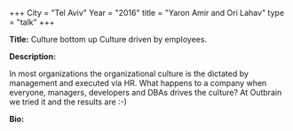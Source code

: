 +++
City = "Tel Aviv"
Year = "2016"
title = "Yaron Amir and Ori Lahav"
type = "talk"
+++

<div class="span-15  ">
  <div class="span-15  last ">
  <p><strong>Title:</strong>
  Culture bottom up
Culture driven by employees.
  </p>

  <p><strong>Description:</strong></p>

  <p>In most organizations the organizational culture is the dictated by management and executed via HR.
What happens to a company when everyone, managers, developers and DBAs drives the culture?
At Outbrain we tried it and the results are  :-)</p>
    <p><strong>Bio:</strong></p>

  <p></p>

  </div>
</div>
